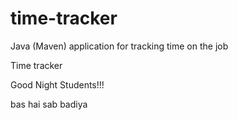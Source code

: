 # time-tracker
Java (Maven) application for tracking time on the job

Time tracker

Good Night Students!!!


bas hai sab badiya 
